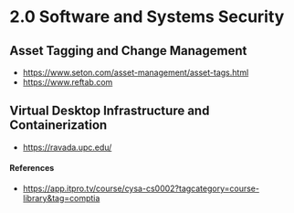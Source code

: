 # 2.0 Software and Systems Security 

## Asset Tagging and Change Management

+ https://www.seton.com/asset-management/asset-tags.html
+ https://www.reftab.com

## Virtual Desktop Infrastructure and Containerization

+ https://ravada.upc.edu/


#### References
* https://app.itpro.tv/course/cysa-cs0002?tagcategory=course-library&tag=comptia
